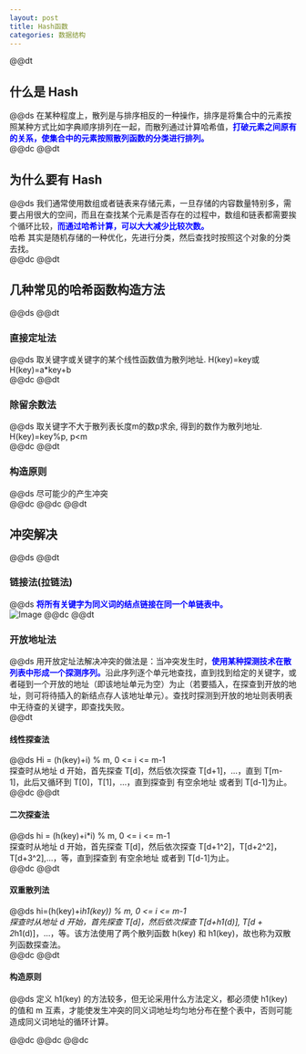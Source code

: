 ```yaml
---  
layout: post  
title: Hash函数  
categories: 数据结构  
---  
```

@@dt
## 什么是 Hash
@@ds
在某种程度上，散列是与排序相反的一种操作，排序是将集合中的元素按照某种方式比如字典顺序排列在一起，而散列通过计算哈希值，<strong><font color=blue>打破元素之间原有的关系，使集合中的元素按照散列函数的分类进行排列。</font></strong>  
@@dc
@@dt
## 为什么要有 Hash
@@ds
我们通常使用数组或者链表来存储元素，一旦存储的内容数量特别多，需要占用很大的空间，而且在查找某个元素是否存在的过程中，数组和链表都需要挨个循环比较，<strong><font color=blue>而通过哈希计算，可以大大减少比较次数。</font></strong>  
哈希 其实是随机存储的一种优化，先进行分类，然后查找时按照这个对象的分类去找。  
@@dc
@@dt
## 几种常见的哈希函数构造方法
@@ds
@@dt
### 直接定址法
@@ds
取关键字或关键字的某个线性函数值为散列地址. H(key)=key或H(key)=a\*key+b  
@@dc
@@dt
### 除留余数法
@@ds
取关键字不大于散列表长度m的数p求余, 得到的数作为散列地址. H(key)=key%p, p<m  
@@dc
@@dt
### 构造原则
@@ds
尽可能少的产生冲突  
@@dc
@@dc
@@dt
## 冲突解决
@@ds
@@dt
### 链接法(拉链法)
@@ds
<strong><font color=blue>将所有关键字为同义词的结点链接在同一个单链表中。</font></strong>  
![Image](https://s3.jpg.cm/2020/10/15/tylpR.png)
@@dc
@@dt
### 开放地址法
@@ds
用开放定址法解决冲突的做法是：当冲突发生时，<strong><font color=blue>使用某种探测技术在散列表中形成一个探测序列。</font></strong>沿此序列逐个单元地查找，直到找到给定的关键字，或者碰到一个开放的地址（即该地址单元为空）为止（若要插入，在探查到开放的地址，则可将待插入的新结点存人该地址单元）。查找时探测到开放的地址则表明表中无待查的关键字，即查找失败。  
@@dt
#### 线性探查法
@@ds
Hi = (h(key)+i) % m, 0 <= i <= m-1  
探查时从地址 d 开始，首先探查 T[d]，然后依次探查 T[d+1]，…，直到 T[m-1]，此后又循环到 T[0]，T[1]，…，直到探查到 有空余地址 或者到 T[d-1]为止。  
@@dc
@@dt
#### 二次探查法
@@ds
hi = (h(key)+i*i) % m, 0 <= i <= m-1  
探查时从地址 d 开始，首先探查 T[d]，然后依次探查 T[d+1^2]，T[d+2^2]，T[d+3^2],…，等，直到探查到 有空余地址 或者到 T[d-1]为止。  
@@dc
@@dt
#### 双重散列法
@@ds
hi=(h(key)+i*h1(key)) % m, 0 <= i <= m-1  
探查时从地址 d 开始，首先探查 T[d]，然后依次探查 T[d+h1(d)], T[d + 2*h1(d)]，…，等。该方法使用了两个散列函数 h(key) 和 h1(key)，故也称为双散列函数探查法。  
@@dc
@@dt
#### 构造原则
@@ds
定义 h1(key) 的方法较多，但无论采用什么方法定义，都必须使 h1(key) 的值和 m 互素，才能使发生冲突的同义词地址均匀地分布在整个表中，否则可能造成同义词地址的循环计算。  

@@dc
@@dc
@@dc
